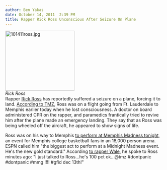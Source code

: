 ```yaml
---
author: Ben Yakas
date: October 14, 2011  2:39 PM
title: Rapper Rick Ross Unconscious After Seizure On Plane
---
```


<p><span class="mt-enclosure mt-enclosure-image" style="display: inline;"> </span></p><div class="image-left" style=" width:220px; "> <img alt="101411ross.jpg" src="https://web.archive.org/web/20111018082641im_/http://gothamist.com/attachments/byakas/101411ross.jpg" width="220" height="190"> <br> <i>Rick Ross</i></div> Rapper <a href="https://web.archive.org/web/20111018082641/http://gothamist.com/tags/rickross">Rick Ross</a> has reportedly suffered a seizure on a plane, forcing it to land. <a href="https://web.archive.org/web/20111018082641/http://www.tmz.com/2011/10/14/rick-ross-passed-out-plane-emergency-landing/#.Tph0YEAu7fR">According to TMZ</a>, Ross was on a flight going from Ft. Lauderdale to Memphis earlier today when he lost consciousness. A doctor on board administered CPR on the rapper, and paramedics frantically tried to revive him after the plane made an emergency landing. They say that as Ross was being wheeled off the aircraft, he appeared to show signs of life. <p></p>

<p>Ross was on his way to Memphis <a href="https://web.archive.org/web/20111018082641/http://espn.go.com/blog/collegebasketballnation/post/_/id/36833/rick-ross-best-practice-performance-ever">to perform at Memphis Madness tonight</a>, an event for Memphis college basketball fans in an 18,000 person arena. ESPN called him &quot;the biggest act to perform at a Midnight Madness event. He&apos;s the new gold standard.&quot; According <a href="https://web.archive.org/web/20111018082641/http://twitter.com/#!/Wale/status/124902757680427008">to rapper Wale</a>, he spoke to Ross minutes ago: &quot;I just talked to Ross...he&apos;s 100 pct ok...@tmz #dontpanic #dontpanic #mmg !!!! #gfid dec 13th!&quot;</p>